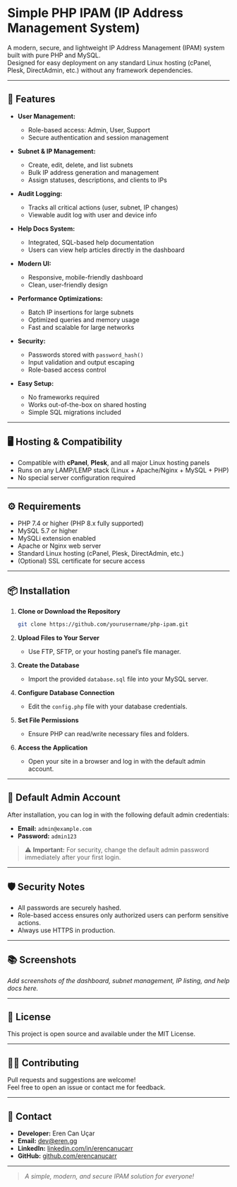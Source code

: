# Simple PHP IPAM (IP Address Management System)

A modern, secure, and lightweight IP Address Management (IPAM) system built with pure PHP and MySQL.  
Designed for easy deployment on any standard Linux hosting (cPanel, Plesk, DirectAdmin, etc.) without any framework dependencies.

---

## 🚀 Features

- **User Management:**  
  - Role-based access: Admin, User, Support  
  - Secure authentication and session management

- **Subnet & IP Management:**  
  - Create, edit, delete, and list subnets  
  - Bulk IP address generation and management  
  - Assign statuses, descriptions, and clients to IPs

- **Audit Logging:**  
  - Tracks all critical actions (user, subnet, IP changes)  
  - Viewable audit log with user and device info

- **Help Docs System:**  
  - Integrated, SQL-based help documentation  
  - Users can view help articles directly in the dashboard

- **Modern UI:**  
  - Responsive, mobile-friendly dashboard  
  - Clean, user-friendly design

- **Performance Optimizations:**  
  - Batch IP insertions for large subnets  
  - Optimized queries and memory usage  
  - Fast and scalable for large networks

- **Security:**  
  - Passwords stored with `password_hash()`  
  - Input validation and output escaping  
  - Role-based access control

- **Easy Setup:**  
  - No frameworks required  
  - Works out-of-the-box on shared hosting  
  - Simple SQL migrations included

---

## 🖥️ Hosting & Compatibility

- Compatible with **cPanel**, **Plesk**, and all major Linux hosting panels
- Runs on any LAMP/LEMP stack (Linux + Apache/Nginx + MySQL + PHP)
- No special server configuration required

---

## ⚙️ Requirements

- PHP 7.4 or higher (PHP 8.x fully supported)
- MySQL 5.7 or higher
- MySQLi extension enabled
- Apache or Nginx web server
- Standard Linux hosting (cPanel, Plesk, DirectAdmin, etc.)
- (Optional) SSL certificate for secure access

---

## 📦 Installation

1. **Clone or Download the Repository**
   ```bash
   git clone https://github.com/yourusername/php-ipam.git
   ```
2. **Upload Files to Your Server**
   - Use FTP, SFTP, or your hosting panel’s file manager.

3. **Create the Database**
   - Import the provided `database.sql` file into your MySQL server.

4. **Configure Database Connection**
   - Edit the `config.php` file with your database credentials.

5. **Set File Permissions**
   - Ensure PHP can read/write necessary files and folders.

6. **Access the Application**
   - Open your site in a browser and log in with the default admin account.

---

## 🔑 Default Admin Account

After installation, you can log in with the following default admin credentials:

- **Email:** `admin@example.com`
- **Password:** `admin123`

> ⚠️ **Important:** For security, change the default admin password immediately after your first login.

---

## 🛡️ Security Notes

- All passwords are securely hashed.
- Role-based access ensures only authorized users can perform sensitive actions.
- Always use HTTPS in production.

---

## 📚 Screenshots

_Add screenshots of the dashboard, subnet management, IP listing, and help docs here._

---

## 📝 License

This project is open source and available under the MIT License.

---

## 🙋‍♂️ Contributing

Pull requests and suggestions are welcome!  
Feel free to open an issue or contact me for feedback.

---

## 📣 Contact

- **Developer:** Eren Can Uçar  
- **Email:** dev@eren.gg  
- **LinkedIn:** [linkedin.com/in/erencanucarr](https://www.linkedin.com/in/erencanucarr/)  
- **GitHub:** [github.com/erencanucarr](https://github.com/erencanucarr)

---

> _A simple, modern, and secure IPAM solution for everyone!_